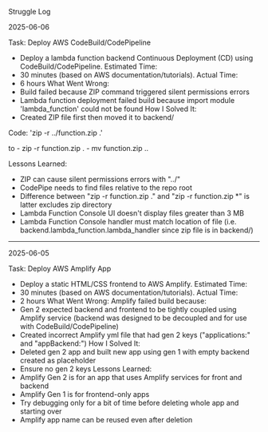 Struggle Log


2025-06-06

Task: Deploy AWS CodeBuild/CodePipeline
- Deploy a lambda function backend Continuous Deployment (CD) using CodeBuild/CodePipeline.
Estimated Time:
- 30 minutes (based on AWS documentation/tutorials).
Actual Time:
- 6 hours
What Went Wrong:
- Build failed because ZIP command triggered silent permissions errors
- Lambda function deployment failed build because import module 'lambda_function' could not be found
How I Solved It: 
- Created ZIP file first then moved it to backend/

Code: 
      'zip -r ../function.zip .'

to
      - zip -r function.zip .
      - mv function.zip ..
  
Lessons Learned:
- ZIP can cause silent permissions errors with "../"
- CodePipe needs to find files relative to the repo root
- Difference between "zip -r function.zip ." and "zip -r function.zip *" is latter excludes zip directory
- Lambda Function Console UI doesn't display files greater than 3 MB
- Lambda Function Console handler must match location of file (i.e. backend.lambda_function.lambda_handler since zip file is in backend/)

----

2025-06-05

Task: Deploy AWS Amplify App
- Deploy a static HTML/CSS frontend to AWS Amplify.
Estimated Time:
- 30 minutes (based on AWS documentation/tutorials).
Actual Time:
- 2 hours
What Went Wrong:
Amplify failed build because:
- Gen 2 expected backend and frontend to be tightly coupled using Amplify service (backend was designed to be decoupled and for use with CodeBuild/CodePipeline)
- Created incorrect Amplify yml file that had gen 2 keys ("applications:" and "appBackend:") 
How I Solved It: 
- Deleted gen 2 app and built new app using gen 1 with empty backend created as placeholder
- Ensure no gen 2 keys 
Lessons Learned:
- Amplify Gen 2 is for an app that uses Amplify services for front and backend
- Amplify Gen 1 is for frontend-only apps
- Try debugging only for a bit of time before deleting whole app and starting over
- Amplify app name can be reused even after deletion
